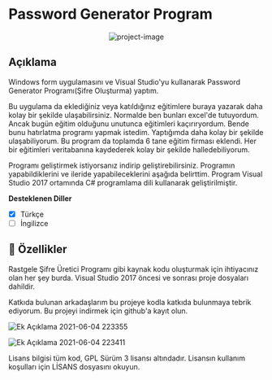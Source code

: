 # Password Generator Program

<p align="center"><img src="https://socialify.git.ci/epbalaban01/PasswordGenerator/image?name=1&amp;owner=1&amp;theme=Light" alt="project-image"></p>

<h2>Açıklama</h2>

Windows form uygulamasını ve Visual Studio'yu kullanarak Password Generator Programı(Şifre Oluşturma) yaptım.

Bu uygulama da eklediğiniz veya katıldığınız eğitimlere buraya yazarak daha kolay bir şekilde ulaşabilirsiniz. Normalde ben bunları excel'de tutuyordum. Ancak bugün eğitim olduğunu unutunca eğitimleri kaçırıryordum. Bende bunu hatırlatma programı yapmak istedim. Yaptığımda daha kolay bir şekilde ulaşabiliyorum. Bu program da toplamda 6 tane eğitim firması eklendi. Her bir eğitimleri veritabanına kaydederek kolay bir şekilde halledebiliyorum.

Programı geliştirmek istiyorsanız indirip geliştirebilirsiniz. Programın yapabildiklerini ve ileride yapabileceklerini aşağıda belirttim. Program Visual Studio 2017 ortamında C# programlama dili kullanarak geliştirilmiştir.

<b>Desteklenen Diller</b>
- [x] Türkçe
- [ ] İngilizce

<h2>🧐 Özellikler</h2>

Rastgele Şifre Üretici Programı gibi kaynak kodu oluşturmak için ihtiyacınız olan her şey burda. Visual Studio 2017 öncesi ve sonrası proje dosyaları dahildir.

Katkıda bulunan arkadaşlarım bu projeye kodla katkıda bulunmaya tebrik ediyorum. Bu projeyi indirmek için github'a kayıt olun.

![Ek Açıklama 2021-06-04 223355](https://user-images.githubusercontent.com/42430554/120863174-ca02a480-c592-11eb-9171-52b07ae9b22b.jpg)

![Ek Açıklama 2021-06-04 223411](https://user-images.githubusercontent.com/42430554/120863185-ccfd9500-c592-11eb-9a6c-c331ad958510.jpg)

Lisans bilgisi tüm kod, GPL Sürüm 3 lisansı altındadır. Lisansın kullanım koşulları için LİSANS dosyasını okuyun.
